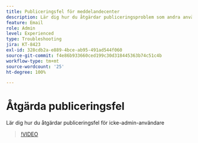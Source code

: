 ```yaml
---
title: Publiceringsfel för meddelandecenter
description: Lär dig hur du åtgärdar publiceringsproblem som andra användare än administratörsanvändare har
feature: Email
role: Admin
level: Experienced
type: Troubleshooting
jira: KT-8423
exl-id: 328cdb2a-e889-4bce-ab95-491ad544f060
source-git-commit: f4e86b933660ced199c30d318445363b74c51c4b
workflow-type: tm+mt
source-wordcount: '25'
ht-degree: 100%

---
```


# Åtgärda publiceringsfel

Lär dig hur du åtgärdar publiceringsfel för icke-admin-användare

>[!VIDEO](https://video.tv.adobe.com/v/335979?quality=12&learn=on)
